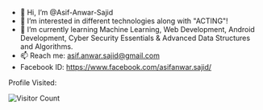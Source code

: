 - 👋 Hi, I’m @Asif-Anwar-Sajid
- 👀 I’m interested in different technologies along with "ACTING"!
- 🌱 I’m currently learning Machine Learning, Web Development, Android Development, Cyber Security Essentials & Advanced Data Structures and Algorithms.
- 📫 Reach me: asif.anwar.sajid@gmail.com
- Facebook ID: https://www.facebook.com/asifanwar.sajid/

<!---
Asif-Anwar-Sajid/Asif-Anwar-Sajid is a ✨ special ✨ repository because its `README.md` (this file) appears on your GitHub profile.
You can click the Preview link to take a look at your changes.
--->

Profile Visited:


![Visitor Count](https://profile-counter.glitch.me/{Asif-Anwar-Sajid}/count.svg)
